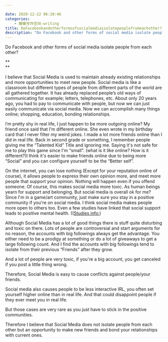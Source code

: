 ```yaml
---

date: 2020-12-22 06:20:46
categories:
    - 暖暖写作空间-writing
title: DoFacebookandotherformsofsocialmediaisolatepeoplefromeachother?
description: "Do Facebook and other forms of social media isolate people from each other? ** ** I believe that Soc..."
---
```


Do Facebook and other forms of social media isolate people from each other?

**  
**

I believe that Social Media is used to maintain already existing relationships and more opportunities to meet new people. Social media is like a classroom but different types of people from different parts of the world are all gathered together. It has already replaced people’s old ways of communicating for example; letters, telephones, etc. About only 20 years ago, you had to pay to communicate with people, but now we can just easily communicate via social media. Now we can accomplish many things online; shopping, education, bonding relationships. 

I’m pretty shy in real life,  I just happen to be more outgoing online? My friend once said that I’m different online. She even wrote in my birthday card that I never filter my weird jokes. I made a lot more friends online than I did in real life. Back in second grade or something, I remember people giving me the “Talented Kid” Title and ignoring me. Saying it's not safe for me to play this game since I'm “small”. (what is it like online? How is it different?)I think it's easier to make friends online due to being more “Social” and you can configure yourself to be the “Better self”. 

On the internet, you can lose nothing (Except for your reputation online of course), it allows people to express their own opinion more, and meet more people that support your opinion. Nothing will happen even if you offend someone. Of course, this makes social media more toxic. As human beings yearn for support and belonging. But social media is overall ok for me? Since I'm in a game/art community, just make sure you stay in a positive community if you're on social media. I think social media makes people more open to others too. Even a few studies have linked that social support leads to positive mental health. (([Studies info:](https://www.helpguide.org/articles/mental-health/social-media-and-mental-health.htm))

Although Social Media has a lot of good things there is stuff quite disturbing and toxic on there. Lots of people are controversial and start arguments for no reason, the accounts with big followings always get the advantage. You either need to be a prodigy at something or do a lot of giveaways to get a large following count. And I find the accounts with big followings tend to isolate from their previous “Friends” after they grow. 

And a lot of people are very toxic, if you're a big account, you get canceled if you post a little thing wrong.

Therefore, Social Media is easy to cause conflicts against people/your friends.

Social media also causes people to be less interactive IRL, you often set yourself higher online than in real life. And that could disappoint people if they ever meet you in real life. 

But those cases are very rare as you just have to stick in the positive communities. 

Therefore I believe that Social Media does not isolate people from each other but an opportunity to make new friends and bond your relationships with current ones.